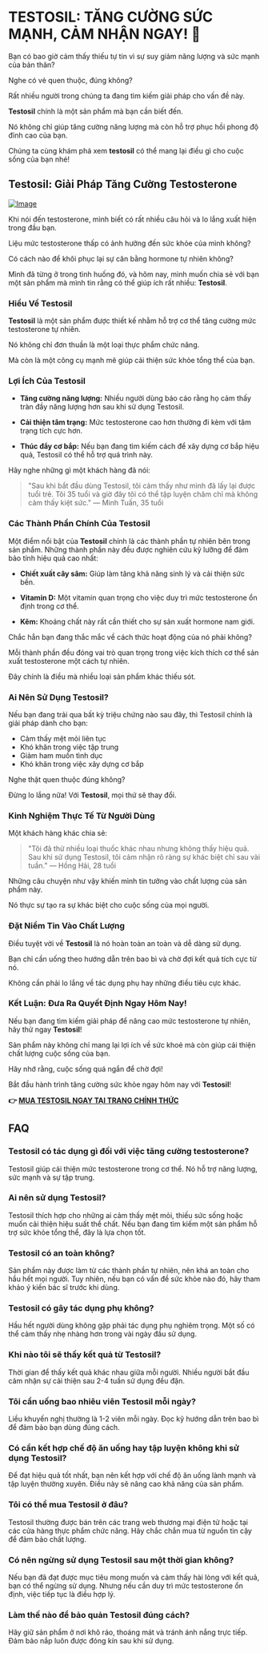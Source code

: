 # TESTOSIL: TĂNG CƯỜNG SỨC MẠNH, CẢM NHẬN NGAY! 💪

Bạn có bao giờ cảm thấy thiếu tự tin vì sự suy giảm năng lượng và sức mạnh của bản thân? 

Nghe có vẻ quen thuộc, đúng không? 

Rất nhiều người trong chúng ta đang tìm kiếm giải pháp cho vấn đề này. 

**Testosil** chính là một sản phẩm mà bạn cần biết đến. 

Nó không chỉ giúp tăng cường năng lượng mà còn hỗ trợ phục hồi phong độ đỉnh cao của bạn. 

Chúng ta cùng khám phá xem **testosil** có thể mang lại điều gì cho cuộc sống của bạn nhé!

## Testosil: Giải Pháp Tăng Cường Testosterone

[![Image](https://www2.sellhealth.com/258/testosil_3_1.png)](https://gchaffi.com/a027NZEC)

Khi nói đến testosterone, mình biết có rất nhiều câu hỏi và lo lắng xuất hiện trong đầu bạn.

Liệu mức testosterone thấp có ảnh hưởng đến sức khỏe của mình không?

Có cách nào để khôi phục lại sự cân bằng hormone tự nhiên không?

Mình đã từng ở trong tình huống đó, và hôm nay, mình muốn chia sẻ với bạn một sản phẩm mà mình tin rằng có thể giúp ích rất nhiều: **Testosil**.

### Hiểu Về Testosil

**Testosil** là một sản phẩm được thiết kế nhằm hỗ trợ cơ thể tăng cường mức testosterone tự nhiên. 

Nó không chỉ đơn thuần là một loại thực phẩm chức năng. 

Mà còn là một công cụ mạnh mẽ giúp cải thiện sức khỏe tổng thể của bạn.

### Lợi Ích Của Testosil

- **Tăng cường năng lượng:** Nhiều người dùng báo cáo rằng họ cảm thấy tràn đầy năng lượng hơn sau khi sử dụng Testosil.
  
- **Cải thiện tâm trạng:** Mức testosterone cao hơn thường đi kèm với tâm trạng tích cực hơn.

- **Thúc đẩy cơ bắp:** Nếu bạn đang tìm kiếm cách để xây dựng cơ bắp hiệu quả, Testosil có thể hỗ trợ quá trình này.

Hãy nghe những gì một khách hàng đã nói:

> "Sau khi bắt đầu dùng Testosil, tôi cảm thấy như mình đã lấy lại được tuổi trẻ. Tôi 35 tuổi và giờ đây tôi có thể tập luyện chăm chỉ mà không cảm thấy kiệt sức." 
> — Minh Tuấn, 35 tuổi

### Các Thành Phần Chính Của Testosil

Một điểm nổi bật của **Testosil** chính là các thành phần tự nhiên bên trong sản phẩm. Những thành phần này đều được nghiên cứu kỹ lưỡng để đảm bảo tính hiệu quả cao nhất:

- **Chiết xuất cây sâm:** Giúp làm tăng khả năng sinh lý và cải thiện sức bền.
  
- **Vitamin D:** Một vitamin quan trọng cho việc duy trì mức testosterone ổn định trong cơ thể.
  
- **Kẽm:** Khoáng chất này rất cần thiết cho sự sản xuất hormone nam giới.

Chắc hẳn bạn đang thắc mắc về cách thức hoạt động của nó phải không? 

Mỗi thành phần đều đóng vai trò quan trọng trong việc kích thích cơ thể sản xuất testosterone một cách tự nhiên. 

Đây chính là điều mà nhiều loại sản phẩm khác thiếu sót.

### Ai Nên Sử Dụng Testosil?

Nếu bạn đang trải qua bất kỳ triệu chứng nào sau đây, thì Testosil chính là giải pháp dành cho bạn:

- Cảm thấy mệt mỏi liên tục
- Khó khăn trong việc tập trung
- Giảm ham muốn tình dục
- Khó khăn trong việc xây dựng cơ bắp

Nghe thật quen thuộc đúng không? 

Đừng lo lắng nữa! Với **Testosil**, mọi thứ sẽ thay đổi.

### Kinh Nghiệm Thực Tế Từ Người Dùng

Một khách hàng khác chia sẻ:

> "Tôi đã thử nhiều loại thuốc khác nhau nhưng không thấy hiệu quả. Sau khi sử dụng Testosil, tôi cảm nhận rõ ràng sự khác biệt chỉ sau vài tuần." 
> — Hồng Hải, 28 tuổi

Những câu chuyện như vậy khiến mình tin tưởng vào chất lượng của sản phẩm này. 

Nó thực sự tạo ra sự khác biệt cho cuộc sống của mọi người.

### Đặt Niềm Tin Vào Chất Lượng

Điều tuyệt vời về **Testosil** là nó hoàn toàn an toàn và dễ dàng sử dụng. 

Bạn chỉ cần uống theo hướng dẫn trên bao bì và chờ đợi kết quả tích cực từ nó.

Không cần phải lo lắng về tác dụng phụ hay những điều tiêu cực khác.

### Kết Luận: Đưa Ra Quyết Định Ngay Hôm Nay!

Nếu bạn đang tìm kiếm giải pháp để nâng cao mức testosterone tự nhiên, hãy thử ngay **Testosil**!

Sản phẩm này không chỉ mang lại lợi ích về sức khoẻ mà còn giúp cải thiện chất lượng cuộc sống của bạn. 

Hãy nhớ rằng, cuộc sống quá ngắn để chờ đợi!

Bắt đầu hành trình tăng cường sức khỏe ngay hôm nay với **Testosil**!



**👉 [MUA TESTOSIL NGAY TẠI TRANG CHÍNH THỨC](https://gchaffi.com/a027NZEC)**

## FAQ

### Testosil có tác dụng gì đối với việc tăng cường testosterone?
Testosil giúp cải thiện mức testosterone trong cơ thể. Nó hỗ trợ năng lượng, sức mạnh và sự tập trung. 

### Ai nên sử dụng Testosil?
Testosil thích hợp cho những ai cảm thấy mệt mỏi, thiếu sức sống hoặc muốn cải thiện hiệu suất thể chất. Nếu bạn đang tìm kiếm một sản phẩm hỗ trợ sức khỏe tổng thể, đây là lựa chọn tốt.

### Testosil có an toàn không?
Sản phẩm này được làm từ các thành phần tự nhiên, nên khá an toàn cho hầu hết mọi người. Tuy nhiên, nếu bạn có vấn đề sức khỏe nào đó, hãy tham khảo ý kiến bác sĩ trước khi dùng.

### Testosil có gây tác dụng phụ không?
Hầu hết người dùng không gặp phải tác dụng phụ nghiêm trọng. Một số có thể cảm thấy nhẹ nhàng hơn trong vài ngày đầu sử dụng.

### Khi nào tôi sẽ thấy kết quả từ Testosil?
Thời gian để thấy kết quả khác nhau giữa mỗi người. Nhiều người bắt đầu cảm nhận sự cải thiện sau 2-4 tuần sử dụng đều đặn.

### Tôi cần uống bao nhiêu viên Testosil mỗi ngày?
Liều khuyến nghị thường là 1-2 viên mỗi ngày. Đọc kỹ hướng dẫn trên bao bì để đảm bảo bạn dùng đúng cách.

### Có cần kết hợp chế độ ăn uống hay tập luyện không khi sử dụng Testosil?
Để đạt hiệu quả tốt nhất, bạn nên kết hợp với chế độ ăn uống lành mạnh và tập luyện thường xuyên. Điều này sẽ nâng cao khả năng của sản phẩm.

### Tôi có thể mua Testosil ở đâu?
Testosil thường được bán trên các trang web thương mại điện tử hoặc tại các cửa hàng thực phẩm chức năng. Hãy chắc chắn mua từ nguồn tin cậy để đảm bảo chất lượng.

### Có nên ngừng sử dụng Testosil sau một thời gian không?
Nếu bạn đã đạt được mục tiêu mong muốn và cảm thấy hài lòng với kết quả, bạn có thể ngừng sử dụng. Nhưng nếu cần duy trì mức testosterone ổn định, việc tiếp tục là điều hợp lý.

### Làm thế nào để bảo quản Testosil đúng cách?
Hãy giữ sản phẩm ở nơi khô ráo, thoáng mát và tránh ánh nắng trực tiếp. Đảm bảo nắp luôn được đóng kín sau khi sử dụng.